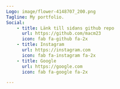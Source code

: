 ```yaml
---
Logo: image/flower-4148707_200.png
Tagline: My portfolio.
Social:
    - title: Länk till sidans github repo
      url: https://github.com/macm23
      icon: fab fa-github fa-2x
    - title: Instagram
      url: https://instagram.com
      icon: fab fa-instagram fa-2x
    - title: Google
      url: https://google.com
      icon: fab fa-google fa-2x

---
```

